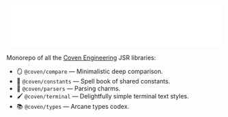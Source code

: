 <img src="./logo.svg" height="96" />

Monorepo of all the [Coven Engineering](https://coven.engineering) JSR
libraries:

- 🪞 `@coven/compare` — Minimalistic deep comparison.
- 📖 `@coven/constants` — Spell book of shared constants.
- 💫 `@coven/parsers` — Parsing charms.
- 🖌️ `@coven/terminal` — Delightfully simple terminal text styles.
- 📚 `@coven/types` — Arcane types codex.
